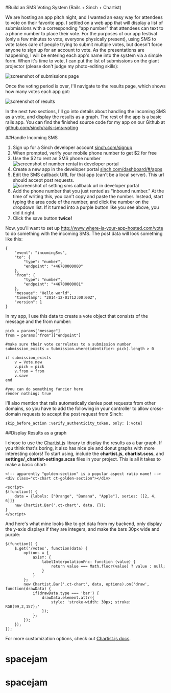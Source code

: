 #Build an SMS Voting System (Rails + Sinch + Chartist)

We are hosting an app pitch night, and I wanted an easy way for attendees to vote on their favorite app. I settled on a web app that will display a list of submissions with a corresponding "app number" that attendees can text to a phone number to place their vote. For the purposes of our app festival (only a few minutes to vote, everyone physically present), using SMS to vote takes care of people trying to submit multiple votes, but doesn't force anyone to sign up for an account to vote. As the presentations are happening, I will be entering each app's name into the system via a simple form. When it's time to vote, I can put the list of submissions on the giant projector (please don't judge my photo-editing skills):

![screenshot of submissions page](images/submissions.png)

Once the voting period is over, I'll navigate to the results page, which shows how many votes each app got:

![screenshot of results](images/results.png)

In the next two sections, I'll go into details about handling the incoming SMS as a vote, and display the results as a graph. The rest of the app is a basic rails app. You can find the finished source code for my app on our Github at [github.com/sinch/rails-sms-voting](https://github.com/sinch/rails-sms-voting)

##Handle Incoming SMS

1. Sign up for a Sinch developer account [sinch.com/signup](https://www.sinch.com/signup)
2. When prompted, verify your mobile phone number to get $2 for free
3. Use the $2 to rent an SMS phone number
![screenshot of number rental in developer portal](images/rent-number.png)
4. Create a new app in the developer portal [sinch.com/dashboard/#/apps](https://www.sinch.com/dashboard/#/apps)
5. Edit the SMS callback URL for that app (can't be a local server). This url should accept post requests.
![screenshot of setting sms callback url in developer portal](images/callback-url.png)
6. Add the phone number that you just rented as "inbound number." At the time of writing this, you can't copy and paste the number. Instead, start typing the area code of the number, and click the number on the dropdown list. If it turned into a purple button like you see above, you did it right.
7. Click the save button **twice!**

Now, you'll want to set up http://www.where-is-your-app-hosted.com/vote to do something with the incoming SMS. The post data will look something like this:
    
    {
        "event": "incomingSms",
        "to": {
            "type": "number",
            "endpoint": "+46700000000"
        },
        "from": {
            "type": "number",
            "endpoint": "+46700000001"
        },
        "message": "Hello world",
        "timestamp": "2014-12-01T12:00:00Z",
        "version": 1
    }

In my app, I use this data to create a vote object that consists of the message and the from number:

    pick = params["message"]
    from = params["from"]["endpoint"]
    
    #make sure their vote correlates to a submission number
    submission_exists = Submission.where(identifier: pick).length > 0
    
    if submission_exists
    	v = Vote.new
    	v.pick = pick
    	v.from = from
    	v.save
    end
    
    #you can do something fancier here
    render nothing: true
    
    
I'll also mention that rails automatically denies post requests from other domains, so you have to add the following in your controller to allow cross-domain requests to accept the post request from Sinch:

    skip_before_action :verify_authenticity_token, only: [:vote]

##Display Results as a graph

I chose to use the [Chartist.js](http://gionkunz.github.io/chartist-js/) library to display the results as a bar graph. If you think that's boring, it also has nice pie and donut graphs with more interesting colors! To start using, include the **chartist.js**, **chartist.scss**, and **settings/_chartist-settings.scss** files in your project. This is all it takes to make a basic chart:

    <!-- apparently "golden-section" is a popular aspect ratio name! -->
    <div class="ct-chart ct-golden-section"></div>

    <script>
    $(function() {
        data = {labels: ["Orange", "Banana", "Apple"], series: [[2, 4, 6]]}
        new Chartist.Bar('.ct-chart', data, {});
    }
    </script>
    
And here's what mine looks like to get data from my backend, only display the y-axis displays if they are integers, and make the bars 30px wide and purple:

    $(function() {
    	$.get('/votes', function(data) {
    		options = {
    			axisY: {
    				labelInterpolationFnc: function (value) {
    	    			return value === Math.floor(value) ? value : null;
    				}
    			}
    		};
    		new Chartist.Bar('.ct-chart', data, options).on('draw', function(drawData) {
    			if(drawData.type === 'bar') {
    				drawData.element.attr({
    				  	style: 'stroke-width: 30px; stroke: RGB(99,2,157);'
    				});
    			};
    		});
    	});
    });
    
For more customization options, check out [Chartist.js docs](http://gionkunz.github.io/chartist-js/api-documentation.html).    
    
    
    
    
    
# spacejam
# spacejam
